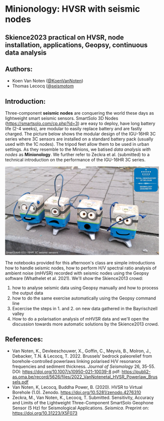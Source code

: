 # Minionology: HVSR with seismic nodes
## Skience2023 practical on HVSR, node installation, applications, Geopsy, continuous data analysis

## Authors:
* Koen Van Noten ([@KoenVanNoten](https://github.com/KoenVanNoten))
* Thomas Lecocq ([@seismotom](https://github.com/ThomasLecocq)

## Introduction:
Three-component __seismic nodes__ are conquering the world these days as lightweight smart seismic sensors. SmartSolo 3D Nodes (https://smartsolo.com/cp.php?id=3) are easy to deploy, have long battery life (2-4 weeks), are modular to easily replace battery and are fastly charged. The picture below shows the modular design of the IGU-16HR 3C series where 3C sensors are installed on a standard battery pack (usually used with the 1C nodes). The tripod feet allow them to be used in urban settings. As they resemble to the Minions, we batised _data analysis with nodes_ as __Minionology__. We further refer to Zeckra et al. (submitted) to a technical introduction on the performance of the IGU-16HR 3C series. 

<p align="center">
  <img src="Figures/Minions Seismology.be.jpg" width=600></img>
</p>

The notebooks provided for this afternoon's class are simple introductions how to handle seismic nodes, how to perform H/V spectral ratio analysis of ambient noise (mHVSR) recorded with seismic nodes using the Geopsy software (Whathelet et al. 2021). We'll  show the Skience2013 crowd:
1. how to analyse seismic data using Geopsy manually and how to process the output data
2. how to do the same exercise automatically using the Geopsy command line 
3. Excercise the steps in 1. and 2. on new data gathered in the Bayrischzell valley
4. How to do a polarisation analysis of mHVSR data 
and we'll open the discussion towards more automatic solutions by the Skience2013 crowd. 

## References:
* Van Noten, K., Devleeschouwer, X., Goffin, C., Meyvis, B., Molron, J., Debacker, T.N. & Lecocq, T. 2022. Brussels’ bedrock paleorelief from borehole-controlled powerlaws linking polarised H/V resonance frequencies and sediment thickness. _Journal of Seismology_ 26, 35-55. DOI: https://doi.org/10.1007/s10950-021-10039-8 pdf: https://publi2-as.oma.be/record/5626/files/2022_VanNotenetal_HVSR_Powerlaw_Brussels.pdf 
* Van Noten, K, Lecocq, Buddha Power, B. (2020). HVSR to Virtual Borehole (1.0). Zenodo. https://doi.org/10.5281/zenodo.4276310
* Zeckra, M., Van Noten, K., Lecocq, T. Submitted. Sensitivity, Accuracy and Limits of the Lightweight Three-Component SmartSolo Geophone Sensor (5 Hz) for Seismological Applications. _Seismica_. Preprint on: https://doi.org/10.31223/X5F073
